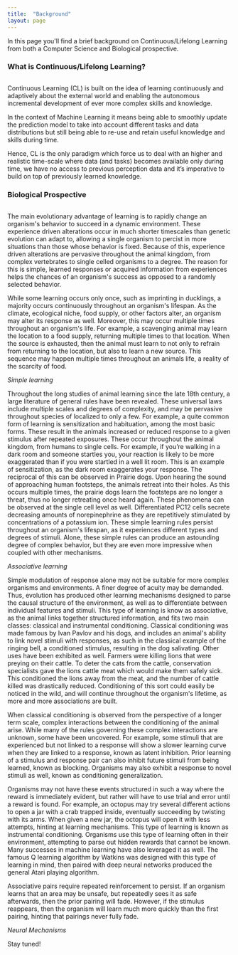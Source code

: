 ```yaml
---
title:  "Background"
layout: page
---
```


In this page you'll find a brief background on Continuous/Lifelong Learning from both a Computer Science and Biological prospective.

<a href="#cl-background"></a>
<h3 id="cl-backgorund" style="margin-bottom:30px">What is Continuous/Lifelong Learning?</h3>

Continuous Learning (CL) is built on the idea of learning continuously and adaptively about the external world and enabling the autonomous incremental development of ever more complex skills and knowledge.

In the context of Machine Learning it means being able to smoothly update the prediction model to take into account different tasks and data distributions but still being able to re-use and retain useful knowledge and skills during time.

Hence, CL is the only paradigm which force us to deal with an higher and realistic time-scale where data (and tasks) becomes available only during time, we have no access to previous perception data and it’s imperative to build on top of previously learned knowledge.

<a href="#cl-background"></a>
<h3 id="cl-backgorund" style="margin-bottom:30px">Biological Prospective</h3>

The main evolutionary advantage of learning is to rapidly change an organism's behavior to succeed in a dynamic environment. These experience driven alterations occur in much shorter timescales than genetic evolution can adapt to, allowing a single organism to percist in more situations than those whose behavior is fixed. Because of this, experience driven alterations are pervasive throughout the animal kingdom, from complex vertebrates to single celled organisms to a degree. The reason for this is simple, learned responses or acquired information from experiences helps the chances of an organism's success as opposed to a randomly selected behavior.  
  
While some learning occurs only once, such as imprinting in ducklings, a majority occurs continuously throughout an organism's lifespan. As the climate, ecological niche, food supply, or other factors alter, an organism may alter its response as well. Moreover, this may occur multiple times throughout an organism's life. For example, a scavenging animal may learn the location to a food supply, returning multiple times to that location. When the source is exhausted, then the animal must learn to not only to refrain from returning to the location, but also to learn a new source. This sequence may happen multiple times throughout an animals life, a reality of the scarcity of food. 

<i>Simple learning</i>

Throughout the long studies of animal learning since the late 18th century, a large literature of general rules have been revealed. These universal laws include multiple scales and degrees of complexity, and may be pervasive throughout species of localized to only a few. For example, a quite common form of learning is sensitization and habituation, among the most basic forms. These result in the animals increased or reduced response to a given stimulus after repeated exposures. These occur throughout the animal kingdom, from humans to single cells. For example, if you’re walking in a dark room and someone startles you, your reaction is likely to be more exaggerated than if you were startled in a well lit room. This is an example of sensitization, as the dark room exaggerates your response. The reciprocal of this can be observed in Prairie dogs. Upon hearing the sound of approaching human footsteps, the animals retreat into their holes. As this occurs multiple times, the prairie dogs learn the footsteps are no longer a threat, thus no longer retreating once heard again. These phenomena can be observed at the single cell level as well. Differentiated PC12 cells secrete decreasing amounts of norepinephrine as they are repetitively stimulated by concentrations of a potassium ion. These simple learning rules persist throughout an organism's lifespan, as it experiences different types and degrees of stimuli. Alone, these simple rules can produce an astounding degree of complex behavior, but they are even more impressive when coupled with other mechanisms. 
	
<i>Associative learning</i>

Simple modulation of response alone may not be suitable for more complex organisms and environments. A finer degree of acuity may be demanded. Thus, evolution has produced other learning mechanisms designed to parse the causal structure of the environment, as well as to differentiate between individual features and stimuli. This type of learning is know as associative, as the animal links together structured information, and fits two main classes: classical and instrumental conditioning. Classical conditioning was made famous by Ivan Pavlov and his dogs, and includes an animal's ability to link novel stimuli with responses, as such in the classical example of the ringing bell, a conditioned stimulus, resulting in the dog salivating. Other uses have been exhibited as well. Farmers were killing lions that were preying on their cattle. To deter the cats from the cattle, conservation specialists gave the lions cattle meat which would make them safely sick. This conditioned the lions away from the meat, and the number of cattle killed was drastically reduced. Conditioning of this sort could easily be noticed in the wild, and will continue throughout the organism's lifetime, as more and more associations are built.
  
When classical conditioning is observed from the perspective of a longer term scale, complex interactions between the conditioning of the animal arise. While many of the rules governing these complex interactions are unknown, some have been uncovered. For example, some stimuli that are experienced but not linked to a response will show a slower learning curve when they are linked to a response, known as latent inhibition. Prior learning of a stimulus and response pair can also inhibit future stimuli from being learned, known as blocking. Organisms may also exhibit a response to novel stimuli as well, known as conditioning generalization. 
  
Organisms may not have these events structured in such a way where the reward is immediately evident, but rather will have to use trial and error until a reward is found. For example, an octopus may try several different actions to open a jar with a crab trapped inside, eventually succeeding by twisting with its arms. When given a new jar, the octopus will open it with less attempts, hinting at learning mechanisms. This type of learning is known as instrumental conditioning. Organisms use this type of learning often in their environment, attempting to parse out hidden rewards that cannot be known. Many successes in machine learning have also leveraged it as well. The famous Q learning algorithm by Watkins was designed with this type of learning in mind, then paired with deep neural networks produced the general Atari playing algorithm. 
  
Associative pairs require repeated reinforcement to persist. If an organism learns that an area may be unsafe, but repeatedly sees it as safe afterwards, then the prior pairing will fade. However, if the stimulus reappears, then the organism will learn much more quickly than the first pairing, hinting that pairings never fully fade. 

<i>Neural Mechanisms</i>

Stay tuned!





